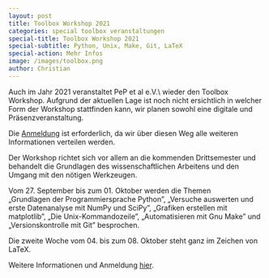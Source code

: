 ```yaml
---
layout: post
title: Toolbox Workshop 2021
categories: special toolbox veranstaltungen
special-title: Toolbox Workshop 2021
special-subtitle: Python, Unix, Make, Git, LaTeX
special-action: Mehr Infos
image: /images/toolbox.png
author: Christian
---
```


Auch im Jahr 2021 veranstaltet PeP et al e.V.\ wieder den Toolbox Workshop.
Aufgrund der aktuellen Lage ist noch nicht ersichtlich in welcher Form
der Workshop stattfinden kann, wir planen sowohl eine digitale und Präsenzveranstaltung.

Die [Anmeldung](https://registration.pep-dortmund.org/events/11/registration/) ist erforderlich,
da wir über diesen Weg alle weiteren Informationen verteilen werden.

Der Workshop richtet sich vor allem an die kommenden Drittsemester
und behandelt die Grundlagen des wissenschaftlichen Arbeitens
und den Umgang mit den nötigen Werkzeugen.

Vom 27. September bis zum 01. Oktober werden die Themen  
„Grundlagen der Programmiersprache Python”, „Versuche auswerten und erste Datenanalyse mit NumPy und SciPy”, „Grafiken erstellen mit matplotlib”, „Die Unix-Kommandozeile”, „Automatisieren mit Gnu Make” und „Versionskontrolle mit Git” besprochen.

Die zweite Woche vom 04. bis zum 08. Oktober steht ganz im Zeichen von LaTeX.

Weitere Informationen und Anmeldung [hier](http://toolbox.pep-dortmund.org).
